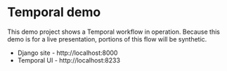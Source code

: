 # Temporal demo

This demo project shows a Temporal workflow in operation.
Because this demo is for a live presentation,
portions of this flow will be synthetic.

* Django site - http://localhost:8000
* Temporal UI - http://localhost:8233
